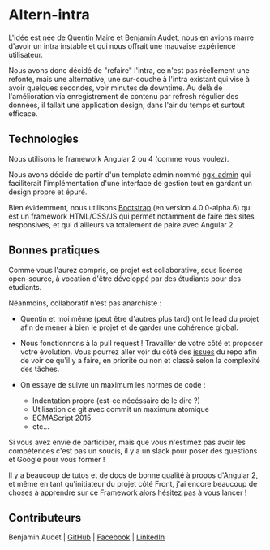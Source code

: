 Altern-intra
============

L'idée est née de Quentin Maire et Benjamin Audet, nous en avions marre d'avoir un intra instable et qui nous offrait une mauvaise expérience utilisateur. 

Nous avons donc décidé de "refaire" l'intra, ce n'est pas réellement une refonte, mais une alternative, une sur-couche à l'intra existant qui vise à avoir quelques secondes, voir minutes de downtime. Au delà de l'amélioration via enregistrement de contenu par refresh régulier des données, il fallait une application design, dans l'air du temps et surtout efficace.

## Technologies ##

Nous utilisons le framework Angular 2 ou 4 (comme vous voulez). 

Nous avons décidé de partir d'un template admin nommé [ngx-admin](https://github.com/akveo/ngx-admin) qui faciliterait l'implémentation d'une interface de gestion tout en gardant un design propre et épuré.

Bien évidemment, nous utilisons [Bootstrap](http://getbootstrap.com) (en version 4.0.0-alpha.6) qui est un framework HTML/CSS/JS qui permet notamment de faire des sites responsives, et qui d'ailleurs va totalement de paire avec Angular 2.

## Bonnes pratiques ##

Comme vous l'aurez compris, ce projet est collaborative, sous license open-source, à vocation d'être développé par des étudiants pour des étudiants.

Néanmoins, collaboratif n'est pas anarchiste : 

 - Quentin et moi même (peut être d'autres plus tard) ont le lead du projet afin de mener à bien le projet et de garder une cohérence global.

 - Nous fonctionnons à la pull request ! Travailler de votre côté et proposer votre évolution. Vous pourrez aller voir du côté des [issues](https://github.com/Wats0ns/intra_native/issues) du repo afin de voir ce qu'il y a faire, en priorité ou non et classé selon la complexité des tâches.
 - On essaye de suivre un maximum les normes de code :
   -  Indentation propre (est-ce nécéssaire de le dire ?)
   - Utilisation de git avec commit un maximum atomique
   - ECMAScript 2015
   - etc...

Si vous avez envie de participer, mais que vous n'estimez pas avoir les compétences c'est pas un soucis, il y a un slack pour poser des questions et Google pour vous former !

Il y a beaucoup de tutos et de docs de bonne qualité à propos d'Angular 2, et même en tant qu'initiateur du projet côté Front, j'ai encore beaucoup de choses à apprendre sur ce Framework alors hésitez pas à vous lancer !

## Contributeurs

Benjamin Audet | [GitHub](https://github.com/benjaminaudet) | [Facebook](https://www.facebook.com/benjamin.aude) | [LinkedIn](https://www.linkedin.com/in/benjamin-audet/)